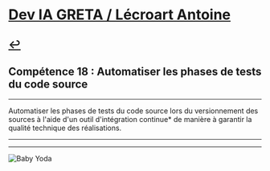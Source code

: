 
# [Dev IA GRETA / Lécroart Antoine](https://github.com/Dev-IA-2024/antoine.lecroart)

[↩️](..)
---

## Compétence 18 : Automatiser les phases de tests du code source

---

Automatiser les phases de tests du code source lors du versionnement des sources à l'aide d'un outil d'intégration continue* de manière à garantir la qualité technique des réalisations.

---
---
![Baby Yoda](https://images3.alphacoders.com/110/1108129.jpg)
